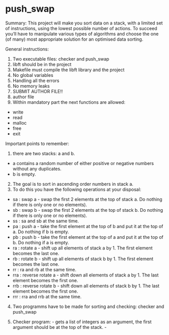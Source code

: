 # push_swap
Summary: This project will make you sort data on a stack, with a limited set of instructions, using the lowest possible number of actions. To succeed you’ll have to manipulate various types of algorithms and choose the one (of many) most appropriate solution for an optimised data sorting.

General instructions:

1. Two executable files: checker and push_swap
2. libft should be in the project
3. Makefile must compile the libft library and the project
4. No global variables
5. Handling all the errors
6. No memory leaks
7. SUBMIT AUTHOR FILE!!
8. author file
9. Within mandatory part the next functions are allowed: 
  - write
  - read
  - malloc
  - free
  - exit

Important points to remember:

1. there are two stacks: a and b. 
  - a contains a random number of either positive or negative numbers without any duplicates.
  - b is empty.
2. The goal is to sort in ascending order numbers in stack a.
3. To do this you have the following operations at your disposal:
  - sa : swap a - swap the first 2 elements at the top of stack a. Do nothing if there is only one or no elements).
  - sb : swap b - swap the first 2 elements at the top of stack b. Do nothing if there is only one or no elements).
  - ss : sa and sb at the same time.
  - pa : push a - take the first element at the top of b and put it at the top of a. Do nothing if b is empty.
  - pb : push b - take the first element at the top of a and put it at the top of b. Do nothing if a is empty.
  - ra : rotate a - shift up all elements of stack a by 1. The first element becomes the last one.
  - rb : rotate b - shift up all elements of stack b by 1. The first element becomes the last one.
  - rr : ra and rb at the same time.
  - rra : reverse rotate a - shift down all elements of stack a by 1. The last element becomes the first one.
  - rrb : reverse rotate b - shift down all elements of stack b by 1. The last element becomes the first one.
  - rrr : rra and rrb at the same time.
  
  4. Two programms have to be made for sorting and checking: checker and push_swap
  
  5. Checker program:
    - gets a list of integers as an argument, the first argument should be at the top of the stack.
    - 

